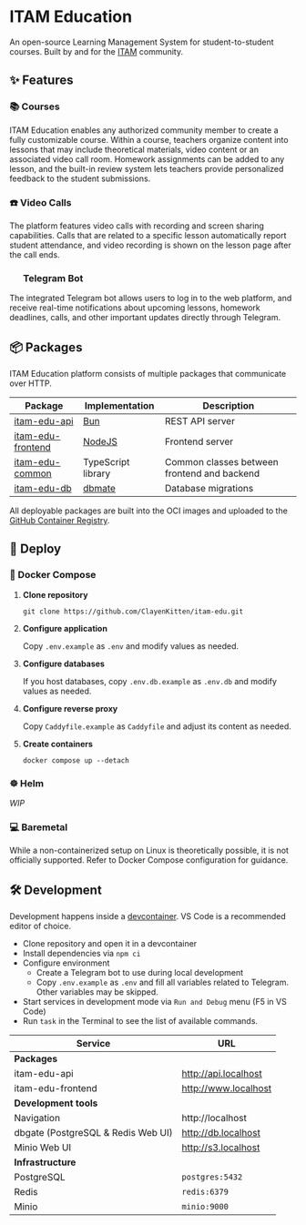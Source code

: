# ITAM Education

An open-source Learning Management System for student-to-student courses. Built by and for the [ITAM](https://itatmisis.ru) community.

## ✨ Features

### 📚 Courses

ITAM Education enables any authorized community member to create a fully customizable course. Within a course, teachers organize content into lessons that may include theoretical materials, video content or an associated video call room. Homework assignments can be added to any lesson, and the built-in review system lets teachers provide personalized feedback to the student submissions.

### ☎️ Video Calls

The platform features video calls with recording and screen sharing capabilities. Calls that are related to a specific lesson automatically report student attendance, and video recording is shown on the lesson page after the call ends.

### <img height="16" width="16" src="https://cdn.simpleicons.org/telegram/white" />&nbsp;&nbsp;Telegram Bot

The integrated Telegram bot allows users to log in to the web platform, and receive real-time notifications about upcoming lessons, homework deadlines, calls, and other important updates directly through Telegram.

## 📦 Packages

ITAM Education platform consists of multiple packages that communicate over HTTP.

| Package                                  | Implementation                               | Description                                 |
| ---------------------------------------- | -------------------------------------------- | ------------------------------------------- |
| [itam-edu-api](./packages/api)           | [Bun](https://bun.sh)                        | REST API server                             |
| [itam-edu-frontend](./packages/frontend) | [NodeJS](https://nodejs.org)                 | Frontend server                             |
| [itam-edu-common](./packages/common)     | TypeScript library                           | Common classes between frontend and backend |
| [itam-edu-db](./packages/db)             | [dbmate](https://github.com/amacneil/dbmate) | Database migrations                         |

All deployable packages are built into the OCI images and uploaded to the [GitHub Container Registry](https://github.com/ClayenKitten?tab=packages&repo_name=itam-edu).

## 🚀 Deploy

### 🐋 Docker Compose

1. **Clone repository**

    `git clone https://github.com/ClayenKitten/itam-edu.git`

1. **Configure application**

    Copy `.env.example` as `.env` and modify values as needed.

1. **Configure databases**

    If you host databases, copy `.env.db.example` as `.env.db` and modify values as needed.

1. **Configure reverse proxy**

    Copy `Caddyfile.example` as `Caddyfile` and adjust its content as needed.

1. **Create containers**

    `docker compose up --detach`

### ☸️ Helm

_WIP_

### 💻 Baremetal

While a non-containerized setup on Linux is theoretically possible, it is not officially supported. Refer to Docker Compose configuration for guidance.

## 🛠️ Development

Development happens inside a [devcontainer](https://code.visualstudio.com/docs/devcontainers/containers). VS Code is a recommended editor of choice.

- Clone repository and open it in a devcontainer
- Install dependencies via `npm ci`
- Configure environment
    - Create a Telegram bot to use during local development
    - Copy `.env.example` as `.env` and fill all variables related to Telegram. Other variables may be skipped.
- Start services in development mode via `Run and Debug` menu (F5 in VS Code)
- Run `task` in the Terminal to see the list of available commands.

| Service                            | URL                  |
| ---------------------------------- | -------------------- |
| **Packages**                       |                      |
| itam-edu-api                       | http://api.localhost |
| itam-edu-frontend                  | http://www.localhost |
| **Development tools**              |                      |
| Navigation                         | http://localhost     |
| dbgate (PostgreSQL & Redis Web UI) | http://db.localhost  |
| Minio Web UI                       | http://s3.localhost  |
| **Infrastructure**                 |                      |
| PostgreSQL                         | `postgres:5432`      |
| Redis                              | `redis:6379`         |
| Minio                              | `minio:9000`         |

